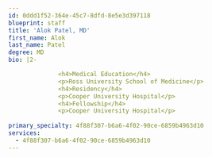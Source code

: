 ```yaml
---
id: 0ddd1f52-364e-45c7-8dfd-8e5e3d397118
blueprint: staff
title: 'Alok Patel, MD'
first_name: Alok
last_name: Patel
degree: MD
bio: |2-

              <h4>Medical Education</h4>
              <p>Ross University School of Medicine</p>
              <h4>Residency</h4>
              <p>Cooper University Hospital</p>
              <h4>Fellowship</h4>
              <p>Cooper University Hospital</p>
          
primary_specialty: 4f88f307-b6a6-4f02-90ce-6859b4963d10
services:
  - 4f88f307-b6a6-4f02-90ce-6859b4963d10
---
```

